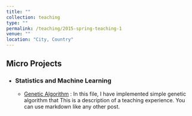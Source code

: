 ```yaml
---
title: ""
collection: teaching
type: ""
permalink: /teaching/2015-spring-teaching-1
venue: ""
location: "City, Country"
---
```

## Micro Projects
- ### Statistics and Machine Learning
    - [Genetic Algorithm](https://github.com/archd3sai/Statistical-Methods/blob/master/genetic-algorithm.ipynb) : In this file, I have implemented simple genetic algorithm that 
This is a description of a teaching experience. You can use markdown like any other post.

